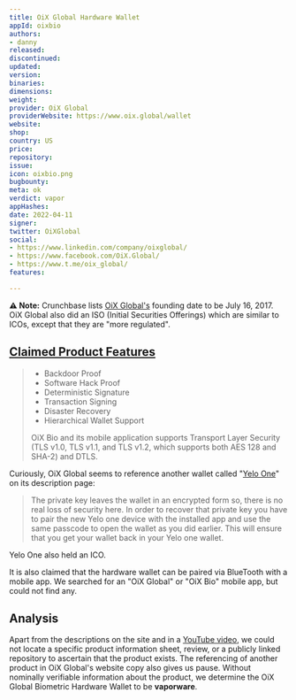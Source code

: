 ```yaml
---
title: OiX Global Hardware Wallet
appId: oixbio
authors:
- danny
released: 
discontinued: 
updated: 
version: 
binaries: 
dimensions: 
weight: 
provider: OiX Global
providerWebsite: https://www.oix.global/wallet
website: 
shop: 
country: US
price: 
repository: 
issue: 
icon: oixbio.png
bugbounty: 
meta: ok
verdict: vapor
appHashes: 
date: 2022-04-11
signer: 
twitter: OiXGlobal
social:
- https://www.linkedin.com/company/oixglobal/
- https://www.facebook.com/OiX.Global/
- https://www.t.me/oix_global/
features: 

---
```


**⚠️ Note:** Crunchbase lists [OiX Global's](https://www.crunchbase.com/organization/oix-open-investment-exchange) founding date to be July 16, 2017. OiX Global also did an ISO (Initial Securities Offerings) which are similar to ICOs, except that they are "more regulated".

## [Claimed Product Features](https://www.oix.global/wallet)

> - Backdoor Proof
> - Software Hack Proof
> - Deterministic Signature
> - Transaction Signing
> - Disaster Recovery
> - Hierarchical Wallet Support
>
> OiX Bio and its mobile application supports Transport Layer Security (TLS v1.0, TLS v1.1, and TLS v1.2, which supports both AES 128 and SHA-2) and DTLS.

Curiously, OiX Global seems to reference another wallet called "[Yelo One](https://web.archive.org/web/20180902044241/https://yelo.one/)" on its description page:

> The private key leaves the wallet in an encrypted form so, there is no real loss of security here. In order to recover that private key you have to pair the new Yelo one device with the installed app and use the same passcode to open the wallet as you did earlier. This will ensure that you get your wallet back in your Yelo one wallet.

Yelo One also held an ICO.

It is also claimed that the hardware wallet can be paired via BlueTooth with a mobile app. We searched for an "OiX Global" or "OiX Bio" mobile app, but could not find any.

## Analysis 

Apart from the descriptions on the site and in a [YouTube video](https://www.youtube.com/watch?v=7ZdTV78WZtI), we could not locate a specific product information sheet, review, or a publicly linked repository to ascertain that the product exists. The referencing of another product in OiX Global's website copy also gives us pause. Without nominally verifiable information about the product, we determine the OiX Global Biometric Hardware Wallet to be **vaporware**.
